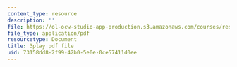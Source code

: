 ```yaml
---
content_type: resource
description: ''
file: https://ol-ocw-studio-app-production.s3.amazonaws.com/courses/res-6-012-introduction-to-probability-spring-2018/73158dd82f9942b05e0e0ce57411d0ee_F6H50Hbulbk.pdf
file_type: application/pdf
resourcetype: Document
title: 3play pdf file
uid: 73158dd8-2f99-42b0-5e0e-0ce57411d0ee
---
```

